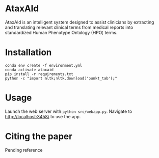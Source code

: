 # AtaxAId

AtaxAId is an intelligent system designed to assist clinicians by extracting and translating relevant clinical terms from medical reports into standardized Human Phenotype Ontology (HPO) terms.

# Installation

```
conda env create -f environment.yml
conda activate ataxaid
pip install -r requirements.txt
python -c "import nltk;nltk.download('punkt_tab');"
```

# Usage

Launch the web server with `python src/webapp.py`. Navigate to [http://localhost:3458/](http://localhost:3458/) to use the app.

# Citing the paper
Pending reference